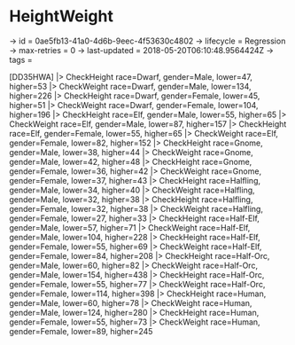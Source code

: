 # HeightWeight

-> id = 0ae5fb13-41a0-4d6b-9eec-4f53630c4802
-> lifecycle = Regression
-> max-retries = 0
-> last-updated = 2018-05-20T06:10:48.9564424Z
-> tags = 

[DD35HWA]
|> CheckHeight race=Dwarf, gender=Male, lower=47, higher=53
|> CheckWeight race=Dwarf, gender=Male, lower=134, higher=226
|> CheckHeight race=Dwarf, gender=Female, lower=45, higher=51
|> CheckWeight race=Dwarf, gender=Female, lower=104, higher=196
|> CheckHeight race=Elf, gender=Male, lower=55, higher=65
|> CheckWeight race=Elf, gender=Male, lower=87, higher=157
|> CheckHeight race=Elf, gender=Female, lower=55, higher=65
|> CheckWeight race=Elf, gender=Female, lower=82, higher=152
|> CheckHeight race=Gnome, gender=Male, lower=38, higher=44
|> CheckWeight race=Gnome, gender=Male, lower=42, higher=48
|> CheckHeight race=Gnome, gender=Female, lower=36, higher=42
|> CheckWeight race=Gnome, gender=Female, lower=37, higher=43
|> CheckHeight race=Halfling, gender=Male, lower=34, higher=40
|> CheckWeight race=Halfling, gender=Male, lower=32, higher=38
|> CheckHeight race=Halfling, gender=Female, lower=32, higher=38
|> CheckWeight race=Halfling, gender=Female, lower=27, higher=33
|> CheckHeight race=Half-Elf, gender=Male, lower=57, higher=71
|> CheckWeight race=Half-Elf, gender=Male, lower=104, higher=228
|> CheckHeight race=Half-Elf, gender=Female, lower=55, higher=69
|> CheckWeight race=Half-Elf, gender=Female, lower=84, higher=208
|> CheckHeight race=Half-Orc, gender=Male, lower=60, higher=82
|> CheckWeight race=Half-Orc, gender=Male, lower=154, higher=438
|> CheckHeight race=Half-Orc, gender=Female, lower=55, higher=77
|> CheckWeight race=Half-Orc, gender=Female, lower=114, higher=398
|> CheckHeight race=Human, gender=Male, lower=60, higher=78
|> CheckWeight race=Human, gender=Male, lower=124, higher=280
|> CheckHeight race=Human, gender=Female, lower=55, higher=73
|> CheckWeight race=Human, gender=Female, lower=89, higher=245
~~~
